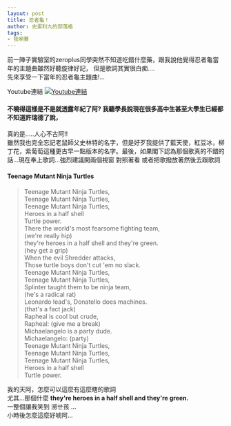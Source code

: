 ```yaml
---
layout: post
title: 忍者龜！
author: 史蛋利九的部落格
tags:
- 我喇賽
---
```

前一陣子實驗室的zeroplus同學突然不知道吃錯什麼藥，跟我說他覺得忍者龜當年的主題曲雖然好聽旋律好記，
但是歌詞其實很白痴....  
先來享受一下當年的忍者龜主題曲!...  

Youtube連結 
[![Youtube連結](http://img.youtube.com/vi/bojx9BDpJks/0.jpg)](http://www.youtube.com/watch?v=bojx9BDpJks "youtube-ninja-turtles")

#### 不曉得這樣是不是就透露年紀了阿? 我聽學長說現在很多高中生甚至大學生已經都不知道許瑞德了說，
真的是.....人心不古阿!!  
雖然我也完全忘記老鼠師父史林特的名字，但是好歹我提供了藍天使，紅豆冰，柳丁花，紫葡萄這種更古早一點版本的名字。最後，如果閣下認為那個歌真的不錯的話...現在奉上歌詞...強烈建議開兩個視窗 對照著看 或者把歌撥放著然後去跟歌詞  
#### Teenage Mutant Ninja Turtles
> Teenage Mutant Ninja Turtles,  
> Teenage Mutant Ninja Turtles,  
> Teenage Mutant Ninja Turtles,  
> Heroes in a half shell  
> Turtle power.  
> There the world's most fearsome fighting team,  
> (we're really hip)  
> they're heroes in a half shell and they're green.  
> (hey get a grip)  
> When the evil Shredder attacks,  
> Those turtle boys don't cut 'em no slack.  
> Teenage Mutant Ninja Turtles,  
> Teenage Mutant Ninja Turtles,  
> Splinter taught them to be ninja team,  
> (he's a radical rat)  
> Leonardo lead's, Donatello does machines.  
> (that's a fact jack)  
> Rapheal is cool but crude,  
> Rapheal: (give me a break)  
> Michaelangelo is a party dude.  
> Michaelangelo: (party)  
> Teenage Mutant Ninja Turtles,  
> Teenage Mutant Ninja Turtles,  
> Teenage Mutant Ninja Turtles,  
> Heroes in a half shell  
> Turtle power.  

我的天阿，怎麼可以這麼有這麼瞎的歌詞  
尤其...那個什麼 **they're heroes in a half shell and they're green.**  
一整個讓我笑到 澇ㄝ孩 ...  
小時後怎麼這麼好唬阿... 

